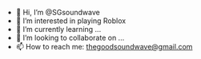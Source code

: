 - 👋 Hi, I’m @SGsoundwave
- 👀 I’m interested in playing Roblox
- 🌱 I’m currently learning ...
- 💞️ I’m looking to collaborate on ...
- 📫 How to reach me: thegoodsoundwave@gmail.com

<!---
SGsoundwave/SGsoundwave is a ✨ special ✨ repository because its `README.md` (this file) appears on your GitHub profile.
You can click the Preview link to take a look at your changes.
--->
